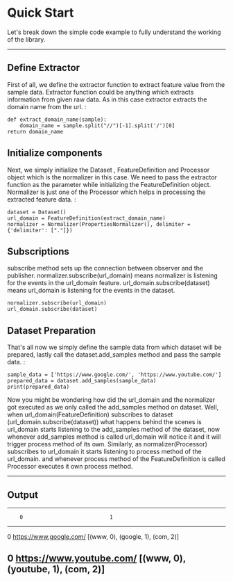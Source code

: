 # Quick Start

Let\'s break down the simple code example to fully understand the
working of the library.

------------------------------------------------------------------------

## Define Extractor

First of all, we define the extractor function to extract feature value
from the sample data. Extractor function could be anything which
extracts information from given raw data. As in this case extractor
extracts the domain name from the url. :

    def extract_domain_name(sample):
        domain_name = sample.split("//")[-1].split('/')[0]
    return domain_name

## Initialize components

Next, we simply initialize the Dataset , FeatureDefinition and Processor
object which is the normalizer in this case. We need to pass the
extractor function as the parameter while initializing the
FeatureDefinition object. Normalizer is just one of the Processor which
helps in processing the extracted feature data. :

    dataset = Dataset()
    url_domain = FeatureDefinition(extract_domain_name)
    normalizer = Normalizer(PropertiesNormalizer(), delimiter = {'delimiter': ["."]}) 

## Subscriptions

subscribe method sets up the connection between observer and the
publisher. normalizer.subscribe(url_domain) means normalizer is
listening for the events in the url_domain feature.
url_domain.subscribe(dataset) means url_domain is listening for the
events in the dataset.

    normalizer.subscribe(url_domain) 
    url_domain.subscribe(dataset) 

## Dataset Preparation

That\'s all now we simply define the sample data from which dataset will
be prepared, lastly call the dataset.add_samples method and pass the
sample data. :

    sample_data = ['https://www.google.com/', 'https://www.youtube.com/']
    prepared_data = dataset.add_samples(sample_data)
    print(prepared_data)

Now you might be wondering how did the url_domain and the normalizer got
executed as we only called the add_samples method on dataset. Well, when
url_domain(FeatureDefinition) subscribes to dataset
(url_domain.subscribe(dataset)) what happens behind the scenes is
url_domain starts listening to the add_samples method of the dataset,
now whenever add_samples method is called url_domain will notice it and
it will trigger process method of its own. Similarly, as
normalizer(Processor) subscribes to url_domain it starts listening to
process method of the url_domain. and whenever process method of the
FeatureDefinition is called Processor executes it own process method.

------------------------------------------------------------------------

## Output

  ---------------------------------------------------------------------------
        0                            1
  ----- ---------------------------- ----------------------------------------
  0     <https://www.google.com/>    \[(www, 0), (google, 1), (com, 2)\]

  0     <https://www.youtube.com/>   \[(www, 0), (youtube, 1), (com, 2)\]
  ---------------------------------------------------------------------------
